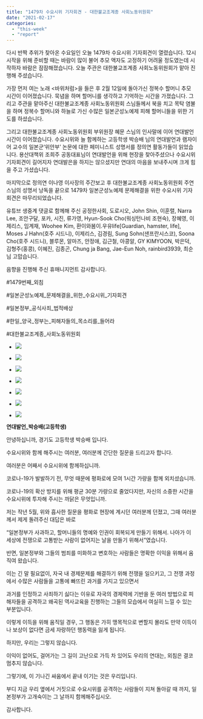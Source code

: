 ```yaml
---
title: "1479차 수요시위 기자회견 - 대한불교조계종 사회노동위원회"
date: "2021-02-17"
categories: 
  - "this-week"
  - "report"
---
```


다시 반짝 추위가 찾아온 수요일인 오늘 1479차 수요시위 기자회견이 열렸습니다. 12시 시작을 위해 준비할 때는 바람이 많이 불어 추모 액자도 고정하기 어려울 정도였는데 시작하자 바람은 잠잠해졌습니다. 오늘 주관은 대한불교조계종 사회노동위원회가 맡아 진행해 주셨습니다.

가장 먼저 여는 노래 <바위처럼>을 들은 후 2월 12일에 돌아가신 정복수 할머니 추모 시간이 이어졌습니다. 묵념을 하며 할머니를 생각하고 기억하는 시간을 가졌습니다. 그리고 주관을 맡아주신 대한불교조계종 사회노동위원회 스님들께서 북을 치고 목탁 염불을 하며 정복수 할머니와 하늘로 가신 수많은 일본군성노예제 피해 할머니들을 위한 기도를 하셨습니다.

그리고 대한불교조계종 사회노동위원회 부위원장 혜문 스님의 인사말에 이어 연대발언 시간이 이어졌습니다. 수요시위와 늘 함께하는 고등학생 박승배 님의 연대발언과 램자이어 교수의 일본군‘위안부’ 논문에 대한 페미니스트 성명서를 정의연 활동가들이 읽었습니다. 용산대책위 조희주 공동대표님이 연대발언을 위해 현장을 찾아주셨으나 수요시위 기자회견이 길어지자 연대발은을 하지는 않으셨지만 연대의 마음을 보내주시며 크게 힘을 주고 가셨습니다.

마지막으로 정의연 이나영 이사장의 주간보고 후 대한불교조계종 사회노동위원회 주연스님의 성명서 낭독을 끝으로 1479차 일본군성노예제 문제해결을 위한 수요시위 기자회견은 마무리되었습니다.

유튜브 생중계 댓글로 함께해 주신 공정한사회, 도로시오, John Shin, 이훈렬, Narra Lee, 조안구달, 포카, 시진, 류가영, Hyun-Sook Cho(워싱턴나비 조현숙), 장혜영, 이제리스, 임계재, Woohee Kim, 환이와봄이.우유life\[Guardian, hamster, life\], Moses J Hahn(​호주 시드니), 이제리스, 김경림, Sung Sohn(​샌프란시스코), Soona Cho(호주 시드니), 블루몬, 알마즈, 안정애, 김근철, 아콩알, GY KIMYOON, 박은덕, 김형주(홍콩), 이혜진, 김종곤, Chung ja Bang, Jae-Eun Noh, rainbird3939, 최순 님 고맙습니다.

음향을 진행해 주신 휴매니지먼트 감사합니다.

#1479번째\_외침

#일본군성노예제\_문제해결을\_위한\_수요시위\_기자회견

#일본정부\_공식사죄\_법적배상

#한일\_양국\_정부는\_피해자들의\_목소리를\_들어라

#대한불교조계종\_사회노동위원회

- ![](https://womenandwar.net/kr/wp-content/uploads/2021/02/크기변환IMGP1374.jpg)
    
- ![](https://womenandwar.net/kr/wp-content/uploads/2021/02/크기변환IMGP1427.jpg)
    
- ![](https://womenandwar.net/kr/wp-content/uploads/2021/02/크기변환IMGP1443.jpg)
    
- ![](https://womenandwar.net/kr/wp-content/uploads/2021/02/크기변환IMGP1446.jpg)
    
- ![](https://womenandwar.net/kr/wp-content/uploads/2021/02/크기변환IMGP1459.jpg)
    
- ![](https://womenandwar.net/kr/wp-content/uploads/2021/02/크기변환IMGP1492.jpg)
    
- ![](https://womenandwar.net/kr/wp-content/uploads/2021/02/크기변환IMG_0765-rotated.jpg)
    

**연대발언\_박승배(고등학생)**

안녕하십니까, 경기도 고등학생 박승배 입니다.

수요시위와 함께 해주시는 여러분, 여러분께 간단한 질문을 드리고자 합니다.

여러분은 어째서 수요시위에 함께하십니까.

코로나-19가 발발하기 전, 무엇 때문에 평화로에 모여 1시간 가량을 함께 외치셨습니까.

코로나-19의 확산 방지를 위해 평균 30분 가량으로 줄었다지만, 자신의 소중한 시간을 수요시위에 투자해 주시는 까닭은 무엇입니까.

저는 작년 5월, 위와 흡사한 질문을 평화로 현장에 계시던 여러분께 던졌고, 그때 여러분께서 제게 돌려주신 대답은 바로

“일본정부가 사과하고, 할머니들의 명예와 인권이 회복되게 만들기 위해서. 나아가 이 세상에 전쟁으로 고통받는 사람이 없어지는 날을 만들기 위해서”였습니다.

반면, 일본정부와 그들의 범죄를 미화하고 변호하는 사람들은 명확한 이익을 위해서 움직여 왔습니다.

이는 긴 말 필요없이, 자국 내 경제문제를 해결하기 위해 전쟁을 일으키고, 그 전쟁 과정에서 수많은 사람들을 고통에 빠뜨린 과거를 가지고 있으면서

과거를 인정하고 사죄하기 싫다는 이유로 자국의 경제력에 기반을 둔 여러 방법으로 피해자들을 공격하고 왜곡된 역사교육을 진행하는 그들의 모습에서 여실히 느낄 수 있는 부분입니다.

이렇게 이득을 위해 움직일 경우, 그 행동은 가히 맹목적으로 변할지 몰라도 만약 이득이나 보상이 없다면 금세 자랑하던 행동력을 잃게 됩니다.

하지만, 우리는 그렇지 않습니다.

이익이 없어도, 걸어가는 그 길이 고난으로 가득 차 있어도 우리의 연대는, 외침은 결코 멈추지 않습니다.

그렇기에, 이 기나긴 싸움에서 끝내 이기는 것은 우리입니다.

부디 지금 우리 옆에서 거짓으로 수요시위를 공격하는 사람들이 지쳐 돌아갈 때 까지, 일본정부가 고개숙이는 그 날까지 함께해주십시오.

감사합니다.
